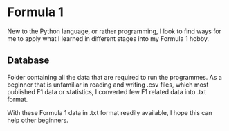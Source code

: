 # Formula 1

New to the Python language, or rather programming, I look to find ways for me to apply what I learned in different stages into my Formula 1 hobby. 

## Database
Folder containing all the data that are required to run the programmes. As a beginner that is unfamiliar in reading and writing .csv files, which most published F1 data or statistics, I converted few F1 related data into .txt format. 

With these Formula 1 data in .txt format readily available, I hope this can help other beginners.

